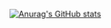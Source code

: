 [![Anurag's GitHub stats](https://github-readme-stats.vercel.app/api?username=Helarioss&show_icons=true)](https://github.com/anuraghazra/github-readme-stats)
